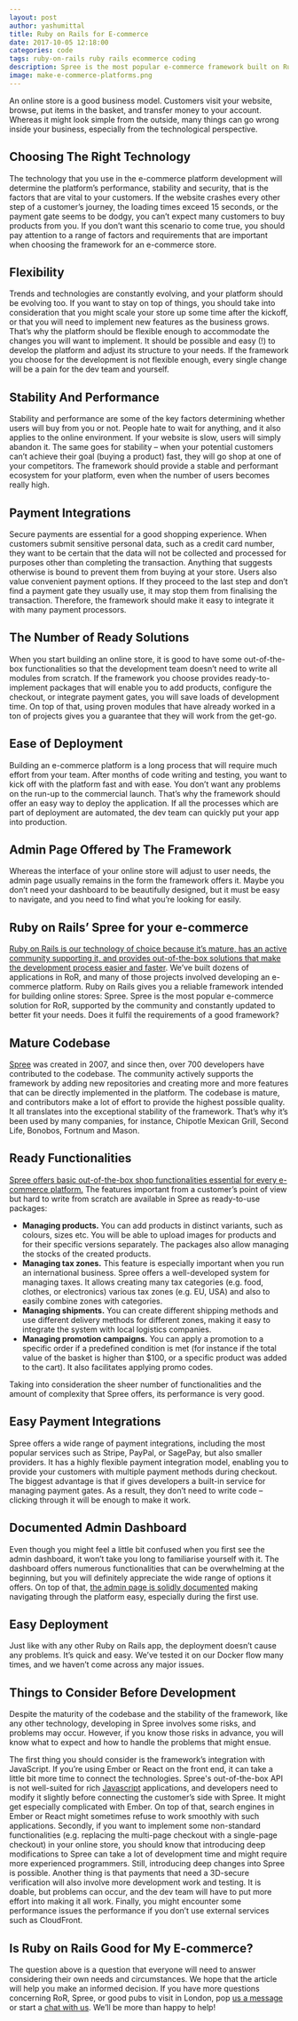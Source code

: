 ```yaml
---
layout: post
author: yashumittal
title: Ruby on Rails for E-commerce
date: 2017-10-05 12:18:00
categories: code
tags: ruby-on-rails ruby rails ecommerce coding
description: Spree is the most popular e-commerce framework built on Ruby on Rails, supported by the community and constantly updated to better fit your needs.
image: make-e-commerce-platforms.png
---
```


An online store is a good business model. Customers visit your website, browse, put items in the basket, and transfer money to your account. Whereas it might look simple from the outside, many things can go wrong inside your business, especially from the technological perspective.

## Choosing The Right Technology

The technology that you use in the e-commerce platform development will determine the platform’s performance, stability and security, that is the factors that are vital to your customers. If the website crashes every other step of a customer’s journey, the loading times exceed 15 seconds, or the payment gate seems to be dodgy, you can’t expect many customers to buy products from you. If you don’t want this scenario to come true, you should pay attention to a range of factors and requirements that are important when choosing the framework for an e-commerce store.

## Flexibility

Trends and technologies are constantly evolving, and your platform should be evolving too. If you want to stay on top of things, you should take into consideration that you might scale your store up some time after the kickoff, or that you will need to implement new features as the business grows. That’s why the platform should be flexible enough to accommodate the changes you will want to implement. It should be possible and easy (!) to develop the platform and adjust its structure to your needs. If the framework you choose for the development is not flexible enough, every single change will be a pain for the dev team and yourself.

## Stability And Performance

Stability and performance are some of the key factors determining whether users will buy from you or not. People hate to wait for anything, and it also applies to the online environment. If your website is slow, users will simply abandon it. The same goes for stability – when your potential customers can’t achieve their goal (buying a product) fast, they will go shop at one of your competitors. The framework should provide a stable and performant ecosystem for your platform, even when the number of users becomes really high.

## Payment Integrations

Secure payments are essential for a good shopping experience. When customers submit sensitive personal data, such as a credit card number, they want to be certain that the data will not be collected and processed for purposes other than completing the transaction. Anything that suggests otherwise is bound to prevent them from buying at your store. Users also value convenient payment options. If they proceed to the last step and don’t find a payment gate they usually use, it may stop them from finalising the transaction. Therefore, the framework should make it easy to integrate it with many payment processors.

## The Number of Ready Solutions

When you start building an online store, it is good to have some out-of-the-box functionalities so that the development team doesn’t need to write all modules from scratch. If the framework you choose provides ready-to-implement packages that will enable you to add products, configure the checkout, or integrate payment gates, you will save loads of development time. On top of that, using proven modules that have already worked in a ton of projects gives you a guarantee that they will work from the get-go.

## Ease of Deployment

Building an e-commerce platform is a long process that will require much effort from your team. After months of code writing and testing, you want to kick off with the platform fast and with ease. You don’t want any problems on the run-up to the commercial launch. That’s why the framework should offer an easy way to deploy the application. If all the processes which are part of deployment are automated, the dev team can quickly put your app into production.

## Admin Page Offered by The Framework

Whereas the interface of your online store will adjust to user needs, the admin page usually remains in the form the framework offers it. Maybe you don’t need your dashboard to be beautifully designed, but it must be easy to navigate, and you need to find what you’re looking for easily.

## Ruby on Rails’ Spree for your e-commerce

[Ruby on Rails is our technology of choice because it’s mature, has an active community supporting it, and provides out-of-the-box solutions that make the development process easier and faster](/pros-cons-ruby-on-rails). We’ve built dozens of applications in RoR, and many of those projects involved developing an e-commerce platform. Ruby on Rails gives you a reliable framework intended for building online stores: Spree. Spree is the most popular e-commerce solution for RoR, supported by the community and constantly updated to better fit your needs. Does it fulfil the requirements of a good framework?

## Mature Codebase

[Spree](//github.com/spree/spree) was created in 2007, and since then, over 700 developers have contributed to the codebase. The community actively supports the framework by adding new repositories and creating more and more features that can be directly implemented in the platform. The codebase is mature, and contributors make a lot of effort to provide the highest possible quality. It all translates into the exceptional stability of the framework. That’s why it’s been used by many companies, for instance, Chipotle Mexican Grill, Second Life, Bonobos, Fortnum and Mason.

## Ready Functionalities

[Spree offers basic out-of-the-box shop functionalities essential for every e-commerce platform.](/why-spree-is-a-good-choice-for-your-store) The features important from a customer’s point of view but hard to write from scratch are available in Spree as ready-to-use packages:

* **Managing products.** You can add products in distinct variants, such as colours, sizes etc. You will be able to upload images for products and for their specific versions separately. The packages also allow managing the stocks of the created products.
* **Managing tax zones.** This feature is especially important when you run an international business. Spree offers a well-developed system for managing taxes. It allows creating many tax categories (e.g. food, clothes, or electronics) various tax zones (e.g. EU, USA) and also to easily combine zones with categories.
* **Managing shipments.** You can create different shipping methods and use different delivery methods for different zones, making it easy to integrate the system with local logistics companies.
* **Managing promotion campaigns.** You can apply a promotion to a specific order if a predefined condition is met (for instance if the total value of the basket is higher than $100, or a specific product was added to the cart). It also facilitates applying promo codes.

Taking into consideration the sheer number of functionalities and the amount of complexity that Spree offers, its performance is very good.

## Easy Payment Integrations

Spree offers a wide range of payment integrations, including the most popular services such as Stripe, PayPal, or SagePay, but also smaller providers. It has a highly flexible payment integration model, enabling you to provide your customers with multiple payment methods during checkout. The biggest advantage is that if gives developers a built-in service for managing payment gates. As a result, they don’t need to write code – clicking through it will be enough to make it work.

## Documented Admin Dashboard

Even though you might feel a little bit confused when you first see the admin dashboard, it won’t take you long to familiarise yourself with it. The dashboard offers numerous functionalities that can be overwhelming at the beginning, but you will definitely appreciate the wide range of options it offers. On top of that, [the admin page is solidly documented](//guides.spreecommerce.org/user/) making navigating through the platform easy, especially during the first use.

## Easy Deployment

Just like with any other Ruby on Rails app, the deployment doesn’t cause any problems. It’s quick and easy. We’ve tested it on our Docker flow many times, and we haven’t come across any major issues.

## Things to Consider Before Development

Despite the maturity of the codebase and the stability of the framework, like any other technology, developing in Spree involves some risks, and problems may occur. However, if you know those risks in advance, you will know what to expect and how to handle the problems that might ensue.

The first thing you should consider is the framework’s integration with JavaScript. If you’re using Ember or React on the front end, it can take a little bit more time to connect the technologies. Spree's out-of-the-box API is not well-suited for rich [Javascript](/the-history-of-javascript) applications, and developers need to modify it slightly before connecting the customer’s side with Spree. It might get especially complicated with Ember. On top of that, search engines in Ember or React might sometimes refuse to work smoothly with such applications. Secondly, if you want to implement some non-standard functionalities (e.g. replacing the multi-page checkout with a single-page checkout) in your online store, you should know that introducing deep modifications to Spree can take a lot of development time and might require more experienced programmers. Still, introducing deep changes into Spree is possible. Another thing is that payments that need a 3D-secure verification will also involve more development work and testing. It is doable, but problems can occur, and the dev team will have to put more effort into making it all work. Finally, you might encounter some performance issues the performance if you don’t use external services such as CloudFront.

## Is Ruby on Rails Good for My E-commerce?

The question above is a question that everyone will need to answer considering their own needs and circumstances. We hope that the article will help you make an informed decision. If you have more questions concerning RoR, Spree, or good pubs to visit in London, pop [us a message](mailto:contact@codecarrot.net) or start a [chat with us](//codecarrot.net/). We’ll be more than happy to help!
